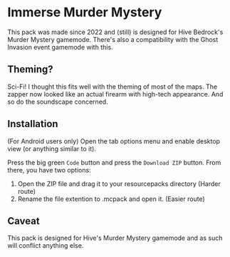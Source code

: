 # Immerse Murder Mystery

This pack was made since 2022 and (still) is designed for Hive Bedrock's Murder Mystery gamemode. There's also a compatibility with the Ghost Invasion event gamemode with this.

## Theming?

Sci-Fi! I thought this fits well with the theming of most of the maps. The zapper now looked like an actual firearm with high-tech appearance. And so do the soundscape concerned.

## Installation

(For Android users only)
Open the tab options menu and enable desktop view (or anything similar to it).

Press the big green `Code` button and press the `Download ZIP` button. From there, you have two options:

1. Open the ZIP file and drag it to your resourcepacks directory (Harder route)
2. Rename the file extention to .mcpack and open it. (Easier route)

## Caveat

This pack is designed for Hive's Murder Mystery gamemode and as such will conflict anything else.